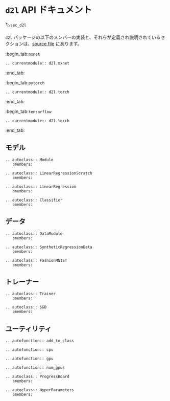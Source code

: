 # `d2l` API ドキュメント
:label:`sec_d2l`

`d2l` パッケージの以下のメンバーの実装と、それらが定義され説明されているセクションは、[source file](https://github.com/d2l-ai/d2l-en/tree/master/d2l) にあります。

:begin_tab:`mxnet`
```eval_rst
.. currentmodule:: d2l.mxnet
```
:end_tab:

:begin_tab:`pytorch`
```eval_rst
.. currentmodule:: d2l.torch
```
:end_tab:

:begin_tab:`tensorflow`
```eval_rst
.. currentmodule:: d2l.torch
```
:end_tab:

## モデル

```eval_rst 
.. autoclass:: Module
   :members: 

.. autoclass:: LinearRegressionScratch
   :members:

.. autoclass:: LinearRegression
   :members:    

.. autoclass:: Classifier
   :members:
```

## データ

```eval_rst 
.. autoclass:: DataModule
   :members: 

.. autoclass:: SyntheticRegressionData
   :members: 

.. autoclass:: FashionMNIST
   :members:
```

## トレーナー

```eval_rst 
.. autoclass:: Trainer
   :members: 

.. autoclass:: SGD
   :members:
```

## ユーティリティ

```eval_rst 
.. autofunction:: add_to_class

.. autofunction:: cpu

.. autofunction:: gpu

.. autofunction:: num_gpus

.. autoclass:: ProgressBoard
   :members: 

.. autoclass:: HyperParameters
   :members:
```
